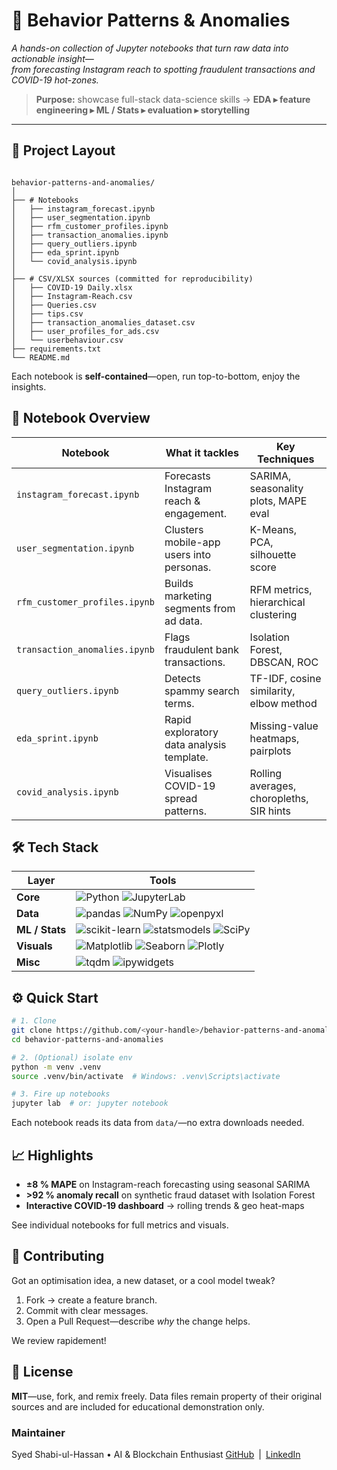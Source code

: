# 🧠 Behavior Patterns & Anomalies

*A hands-on collection of Jupyter notebooks that turn raw data into actionable insight—  
from forecasting Instagram reach to spotting fraudulent transactions and COVID-19 hot-zones.*

> **Purpose:** showcase full-stack data-science skills → **EDA ▸ feature engineering ▸ ML / Stats ▸ evaluation ▸ storytelling**

---

## 📁 Project Layout

```

behavior-patterns-and-anomalies/
│
├── # Notebooks
│   ├── instagram_forecast.ipynb
│   ├── user_segmentation.ipynb
│   ├── rfm_customer_profiles.ipynb
│   ├── transaction_anomalies.ipynb
│   ├── query_outliers.ipynb
│   ├── eda_sprint.ipynb
│   └── covid_analysis.ipynb
│
├── # CSV/XLSX sources (committed for reproducibility)            
│   ├── COVID-19 Daily.xlsx
│   ├── Instagram-Reach.csv
│   ├── Queries.csv
│   ├── tips.csv
│   ├── transaction_anomalies_dataset.csv
│   ├── user_profiles_for_ads.csv
│   └── userbehaviour.csv
├── requirements.txt
└── README.md

````

Each notebook is **self-contained**—open, run top-to-bottom, enjoy the insights.


## 🚀 Notebook Overview

| Notebook | What it tackles | Key Techniques |
|----------|-----------------|----------------|
| `instagram_forecast.ipynb` | Forecasts Instagram reach & engagement. | SARIMA, seasonality plots, MAPE eval |
| `user_segmentation.ipynb` | Clusters mobile-app users into personas. | K-Means, PCA, silhouette score |
| `rfm_customer_profiles.ipynb` | Builds marketing segments from ad data. | RFM metrics, hierarchical clustering |
| `transaction_anomalies.ipynb` | Flags fraudulent bank transactions. | Isolation Forest, DBSCAN, ROC |
| `query_outliers.ipynb` | Detects spammy search terms. | TF-IDF, cosine similarity, elbow method |
| `eda_sprint.ipynb` | Rapid exploratory data analysis template. | Missing-value heatmaps, pairplots |
| `covid_analysis.ipynb` | Visualises COVID-19 spread patterns. | Rolling averages, choropleths, SIR hints |


## 🛠 Tech Stack

| Layer | Tools |
|-------|-------|
| **Core** | ![Python](https://img.shields.io/badge/Python-3.9%2B-3776AB?logo=python&logoColor=white&style=for-the-badge) ![JupyterLab](https://img.shields.io/badge/JupyterLab-F37626?logo=jupyter&logoColor=white&style=for-the-badge) |
| **Data** | ![pandas](https://img.shields.io/badge/pandas-150458?logo=pandas&logoColor=white&style=for-the-badge) ![NumPy](https://img.shields.io/badge/NumPy-013243?logo=numpy&logoColor=white&style=for-the-badge) ![openpyxl](https://img.shields.io/badge/openpyxl-0072C6?style=for-the-badge) |
| **ML / Stats** | ![scikit-learn](https://img.shields.io/badge/scikit--learn-F7931E?logo=scikitlearn&logoColor=white&style=for-the-badge) ![statsmodels](https://img.shields.io/badge/statsmodels-003366?style=for-the-badge) ![SciPy](https://img.shields.io/badge/SciPy-8CAAE6?logo=scipy&logoColor=white&style=for-the-badge) |
| **Visuals** | ![Matplotlib](https://img.shields.io/badge/Matplotlib-11557C?logo=plotly&logoColor=white&style=for-the-badge) ![Seaborn](https://img.shields.io/badge/Seaborn-4C72B0?style=for-the-badge) ![Plotly](https://img.shields.io/badge/Plotly-3F4F75?logo=plotly&logoColor=white&style=for-the-badge) |
| **Misc** | ![tqdm](https://img.shields.io/badge/tqdm-FFB000?style=for-the-badge) ![ipywidgets](https://img.shields.io/badge/ipywidgets-7075D1?style=for-the-badge) |




## ⚙️ Quick Start

```bash
# 1. Clone
git clone https://github.com/<your-handle>/behavior-patterns-and-anomalies.git
cd behavior-patterns-and-anomalies

# 2. (Optional) isolate env
python -m venv .venv
source .venv/bin/activate  # Windows: .venv\Scripts\activate

# 3. Fire up notebooks
jupyter lab  # or: jupyter notebook
````

Each notebook reads its data from `data/`—no extra downloads needed.

## 📈 Highlights

* **±8 % MAPE** on Instagram-reach forecasting using seasonal SARIMA
* **>92 % anomaly recall** on synthetic fraud dataset with Isolation Forest
* **Interactive COVID-19 dashboard** → rolling trends & geo heat-maps

See individual notebooks for full metrics and visuals.


## 🤝 Contributing

Got an optimisation idea, a new dataset, or a cool model tweak?

1. Fork → create a feature branch.
2. Commit with clear messages.
3. Open a Pull Request—describe *why* the change helps.

We review rapidement!


## 📄 License

**MIT**—use, fork, and remix freely.
Data files remain property of their original sources and are included for educational demonstration only.

### Maintainer

Syed Shabi-ul-Hassan • AI & Blockchain Enthusiast
[GitHub](https://github.com/shabihassan1) | [LinkedIn](https://www.linkedin.com/in/shabi-ul-hassan1)
